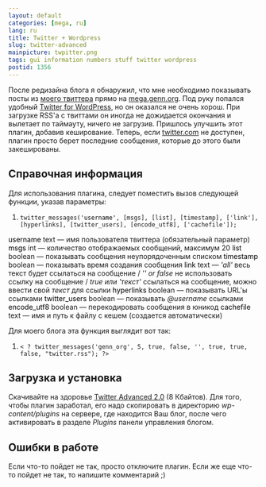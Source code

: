 ```yaml
---
layout: default
categories: [mega, ru]
lang: ru
title: Twitter + Wordpress
slug: twitter-advanced
mainpicture: twpitter.png
tags: gui information numbers stuff twitter wordpress 
postid: 1356
---
```



После редизайна блога я обнаружил, что мне необходимо показывать посты из <a href="http://twitter.com/genn_org/">моего твиттера</a> прямо на <a href="/mega/">mega.genn.org</a>.  Под руку попался удобный <a href="http://rick.jinlabs.com/code/twitter/">Twitter for WordPress</a>, но он оказался не очень хорош. При загрузке RSS'а с твиттами он иногда не дожидается окончания и вылетает по таймауту, ничего не загрузив. Пришлось улучшить этот плагин, добавив кеширование. Теперь, если <a href="http://twitter.com/">twitter.com</a> не доступен, плагин просто берет последние сообщения, которые до этого были закешированы.<!--more-->


## Справочная информация

Для использования плагина, следует поместить вызов следующей функции, указав параметры:
<ol class="h4x0r">
	<li><code>twitter_messages(<span style="color:#000">'username'</span>, [msgs], [list], [timestamp], ['link'], [hyperlinks], [twitter_users], [encode_utf8], ['cachefile']);</code></li>
</ol>
<span style="color:#000">username</span> text — имя пользователя твиттера (обязательный параметр)
<span style="color:#000">msgs</span> int — количество отображаемых сообщений, максимум 20
<span style="color:#000">list</span> boolean — показывать сообщения неупорядоченным списком
<span style="color:#000">timestamp</span> boolean — показывать время создания сообщения
<span style="color:#000">link</span> text — <i>'all'</i> весь текст будет ссылаться на сообщение / <i>'' or false</i> не использовать ссылку на сообщение / <i>true или 'текст'</i> ссылаться на сообщение, можно ввести свой <i>текст</i> для ссылки
<span style="color:#000">hyperlinks</span> boolean — показывать URL'ы ссылками
<span style="color:#000">twitter_users</span> boolean — показывать <i>@username</i> ссылками
<span style="color:#000">encode_utf8</span> boolean — перекодировать сообщения в юникод
<span style="color:#000">cachefile</span> text — имя и путь к файлу с кешем (создается автоматически)

Для моего блога эта функция выглядит вот так:
<ol class="h4x0r">
	<li><code>< ? twitter_messages('genn_org', 5, true, false, '', true, true, false, "twitter.rss"); ?></code></li>
</ol>


## Загрузка и установка

Скачивайте на здоровье <a href='/o_O/twitter-advanced/twitteradv.zip'>Twitter Advanced 2.0</a> (8 Кбайтов). Для того, чтобы плагин заработал, его надо скопировать в директорию <i>wp-content/plugins</i> на сервере, где находится Ваш блог, после чего активировать в разделе <i>Plugins</i> панели управления блогом.


## Ошибки в работе

Если что-то пойдет не так, просто отключите плагин. Если же еще что-то пойдет не так, то напишите комментарий ;)